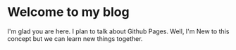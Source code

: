# Welcome to my blog

I'm glad you are here. I plan to talk about Github Pages.
Well, I'm New to this concept but we can learn new things together.
